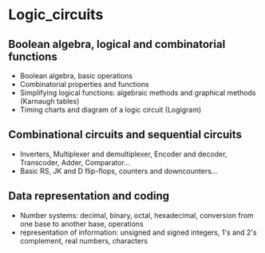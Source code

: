 # Logic_circuits

## Boolean algebra, logical and combinatorial functions

* Boolean algebra, basic operations
* Combinatorial properties and functions
* Simplifying logical functions: algebraic methods and graphical methods (Karnaugh tables)
* Timing charts and diagram of a logic circuit (Logigram)
  
## Combinational circuits and sequential circuits

* Inverters, Multiplexer and demultiplexer, Encoder and decoder, Transcoder, Adder, Comparator...
* Basic RS, JK and D flip-flops, counters and downcounters...

## Data representation and coding

* Number systems: decimal, binary, octal, hexadecimal, conversion from one base to another base, operations
* representation of information: unsigned and signed integers, 1's and 2's complement, real numbers, characters
